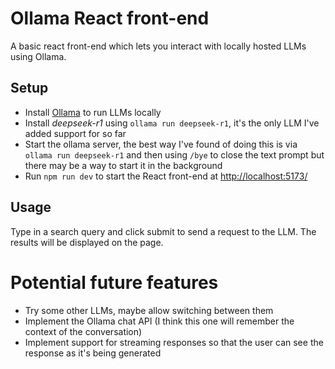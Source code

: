 # Ollama React front-end

A basic react front-end which lets you interact with locally hosted LLMs using Ollama.

## Setup

- Install [Ollama](https://github.com/ollama/ollama) to run LLMs locally
- Install *deepseek-r1* using `ollama run deepseek-r1`, it's the only LLM I've added support for so far
- Start the ollama server, the best way I've found of doing this is via `ollama run deepseek-r1` and then using `/bye` to close the text prompt but there may be a way to start it in the background
- Run `npm run dev` to start the React front-end at [http://localhost:5173/](http://localhost:5173/)

## Usage

Type in a search query and click submit to send a request to the LLM. The results will be displayed on the page.

# Potential future features

- Try some other LLMs, maybe allow switching between them
- Implement the Ollama chat API (I think this one will remember the context of the conversation)
- Implement support for streaming responses so that the user can see the response as it's being generated
